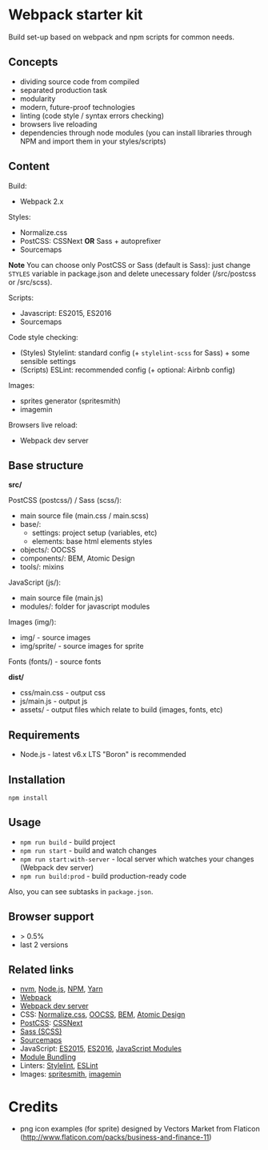 # Webpack starter kit

Build set-up based on webpack and npm scripts for common needs.

## Concepts
- dividing source code from compiled
- separated production task
- modularity
- modern, future-proof technologies
- linting (code style / syntax errors checking)
- browsers live reloading
- dependencies through node modules (you can install libraries through NPM and import them in your styles/scripts)

## Content

Build:
- Webpack 2.x

Styles:
- Normalize.css
- PostCSS: CSSNext **OR** Sass + autoprefixer
- Sourcemaps

**Note** You can choose only PostCSS or Sass (default is Sass): just change `STYLES` variable in package.json and delete unecessary folder (/src/postcss or /src/scss).

Scripts: 
- Javascript: ES2015, ES2016
- Sourcemaps

Code style checking:
- (Styles) Stylelint: standard config (+ `stylelint-scss` for Sass) + some sensible settings
- (Scripts) ESLint: recommended config (+ optional: Airbnb config)

Images:
- sprites generator (spritesmith)
- imagemin

Browsers live reload:
- Webpack dev server

## Base structure

**src/**

PostCSS (postcss/) / Sass (scss/):
- main source file (main.css / main.scss)
- base/:
  - settings: project setup (variables, etc)
  - elements: base html elements styles
- objects/: OOCSS
- components/: BEM, Atomic Design
- tools/: mixins
  
JavaScript (js/):
- main source file (main.js)
- modules/: folder for javascript modules

Images (img/):
- img/ - source images
- img/sprite/ - source images for sprite

Fonts (fonts/) - source fonts

**dist/**

- css/main.css - output css
- js/main.js - output js
- assets/ - output files which relate to build (images, fonts, etc)

## Requirements

- Node.js - latest v6.x LTS "Boron" is recommended

## Installation

`npm install`

## Usage

- `npm run build` - build project
- `npm run start` - build and watch changes
- `npm run start:with-server` - local server which watches your changes (Webpack dev server)
- `npm run build:prod` - build production-ready code

Also, you can see subtasks in `package.json`.

## Browser support

- \> 0.5%
- last 2 versions

## Related links

- [nvm](https://github.com/creationix/nvm), [Node.js](https://nodejs.org/en/), [NPM](https://www.npmjs.com/), [Yarn](https://yarnpkg.com/lang/en/)
- [Webpack](https://webpack.js.org/)
- [Webpack dev server](https://github.com/webpack/webpack-dev-server/)
- CSS: [Normalize.css](http://necolas.github.io/normalize.css/), [OOCSS](https://www.smashingmagazine.com/2011/12/an-introduction-to-object-oriented-css-oocss/), [BEM](http://getbem.com/introduction/), [Atomic Design](http://bradfrost.com/blog/post/atomic-web-design/)
- [PostCSS](http://postcss.org/): [CSSNext](http://cssnext.io/)
- [Sass (SCSS)](http://sass-lang.com/)
- [Sourcemaps](https://blog.logentries.com/2014/12/what-are-javascript-source-maps/)
- JavaScript: [ES2015](https://babeljs.io/learn-es2015/), [ES2016](http://www.2ality.com/2016/01/ecmascript-2016.html), [JavaScript Modules](https://medium.freecodecamp.com/javascript-modules-a-beginner-s-guide-783f7d7a5fcc#.gckmsqgz5)
- [Module Bundling](https://medium.freecodecamp.com/javascript-modules-part-2-module-bundling-5020383cf306#.jylmhm5v0)
- Linters: [Stylelint](https://stylelint.io/), [ESLint](http://eslint.org/)
- Images: [spritesmith](https://github.com/twolfson/gulp.spritesmith), [imagemin](https://github.com/sindresorhus/gulp-imagemin)


# Credits

- png icon examples (for sprite) designed by Vectors Market from Flaticon (http://www.flaticon.com/packs/business-and-finance-11)
